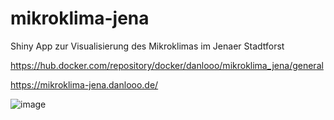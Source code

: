 # mikroklima-jena

Shiny App zur Visualisierung des Mikroklimas im Jenaer Stadtforst

https://hub.docker.com/repository/docker/danlooo/mikroklima_jena/general

https://mikroklima-jena.danlooo.de/

![image](https://github.com/user-attachments/assets/9ad0d19d-3719-4804-94f6-c8759d5f45fc)
